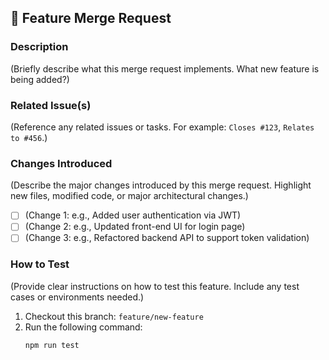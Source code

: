 ## 🚀 Feature Merge Request

### **Description**
(Briefly describe what this merge request implements. What new feature is being added?)

### **Related Issue(s)**
(Reference any related issues or tasks. For example: `Closes #123`, `Relates to #456`.)

### **Changes Introduced**
(Describe the major changes introduced by this merge request. Highlight new files, modified code, or major architectural changes.)

- [ ] (Change 1: e.g., Added user authentication via JWT)
- [ ] (Change 2: e.g., Updated front-end UI for login page)
- [ ] (Change 3: e.g., Refactored backend API to support token validation)

### **How to Test**
(Provide clear instructions on how to test this feature. Include any test cases or environments needed.)
1. Checkout this branch: `feature/new-feature`
2. Run the following command:
   ```bash
   npm run test